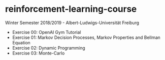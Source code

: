 # reinforcement-learning-course
Winter Semester 2018/2019 - Albert-Ludwigs-Universität Freiburg

- Exercise 00: OpenAI Gym Tutorial
- Exercise 01: Markov Decision Processes, Markov Properties and Bellman Equation
- Exercise 02: Dynamic Programming
- Exercise 03: Monte-Carlo
